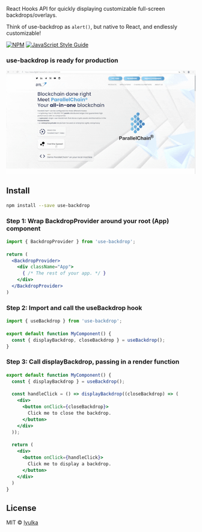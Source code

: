 React Hooks API for quickly displaying customizable full-screen backdrops/overlays.

Think of use-backdrop as `alert()`, but native to React, and endlessly customizable!

[![NPM](https://img.shields.io/npm/v/use-backdrop.svg)](https://www.npmjs.com/package/use-backdrop) [![JavaScript Style Guide](https://img.shields.io/badge/code_style-standard-brightgreen.svg)](https://standardjs.com)

### use-backdrop is ready for production

![gif of use-backdrop](https://raw.githubusercontent.com/lyulka/use-backdrop/master/use-backdrop-demo-compressed.gif)

## Install

```bash
npm install --save use-backdrop
```

### Step 1: Wrap BackdropProvider around your root (App) component

```jsx
import { BackdropProvider } from 'use-backdrop';
 
return (
  <BackdropProvider>
    <div className="App">
      { /* The rest of your app. */ }
    </div>
  </BackdropProvider>
)
```

### Step 2: Import and call the useBackdrop hook

```jsx
import { useBackdrop } from 'use-backdrop';
 
export default function MyComponent() {
  const { displayBackdrop, closeBackdrop } = useBackdrop();
}
```


### Step 3: Call displayBackdrop, passing in a render function
```jsx
export default function MyComponent() {
  const { displayBackdrop } = useBackdrop();
 
  const handleClick = () => displayBackdrop((closeBackdrop) => (
    <div>
      <button onClick={closeBackdrop}>
        Click me to close the backdrop.
      </button>
    </div>
  ));
 
  return (
    <div>
      <button onClick={handleClick}>
        Click me to display a backdrop.
      </button>
    </div>
  )
}
```

## License

MIT © [lyulka](https://github.com/lyulka)
